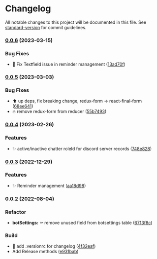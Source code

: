 # Changelog

All notable changes to this project will be documented in this file. See [standard-version](https://github.com/conventional-changelog/standard-version) for commit guidelines.

### [0.0.6](https://github.com/bobpepers/Runebase-Discord-Bot-dashboard/compare/v0.0.5...v0.0.6) (2023-03-15)


### Bug Fixes

* 🐛 Fix Textfield issue in reminder management ([13ad70f](https://github.com/bobpepers/Runebase-Discord-Bot-dashboard/commit/13ad70f2d2fb2afef855ac53aacfa9f1923aa4dd))

### [0.0.5](https://github.com/bobpepers/Runebase-Discord-Bot-dashboard/compare/v0.0.4...v0.0.5) (2023-03-03)


### Bug Fixes

* ⬆️ up deps, fix breaking change, redux-form -> react-final-form ([68ee641](https://github.com/bobpepers/Runebase-Discord-Bot-dashboard/commit/68ee64174ba55106986736d4d127f4da1f87e016))
* 🔥 remove redux-form from reducer ([55b7493](https://github.com/bobpepers/Runebase-Discord-Bot-dashboard/commit/55b7493e92ed6e3b83339772ccb8493cd084c197))

### [0.0.4](https://github.com/bobpepers/Runebase-Discord-Bot-dashboard/compare/v0.0.3...v0.0.4) (2023-02-26)


### Features

* ✨ active/inactive chatter roleId for discord server records ([748e828](https://github.com/bobpepers/Runebase-Discord-Bot-dashboard/commit/748e8284a433e5a186e5780904f4a3b6d2c17bd0))

### [0.0.3](https://github.com/bobpepers/Runebase-Discord-Bot-dashboard/compare/v0.0.2...v0.0.3) (2022-12-29)


### Features

* ✨ Reminder management ([aa18d98](https://github.com/bobpepers/Runebase-Discord-Bot-dashboard/commit/aa18d98ce12a8598a2901c3ef8ed6b5b2c367e44))

### 0.0.2 (2022-08-04)


### Refactor

* **botSettings:** :coffin: remove unused field from botsettings table ([6713f8c](https://github.com/bobpepers/Runebase-Discord-Bot-dashboard/commit/6713f8ccc65211fad1abbdb1fd0cf53ace1bac9e))


### Build

* :wrench: add .versionrc for changelog ([4f32eaf](https://github.com/bobpepers/Runebase-Discord-Bot-dashboard/commit/4f32eaff40019680b78bbfa54c826573541498b4))
* Add Release methods ([e931bab](https://github.com/bobpepers/Runebase-Discord-Bot-dashboard/commit/e931bab71f7f3cf9ee43f9b8c558418e1c8bff20))
